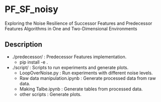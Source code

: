 # PF_SF_noisy
Exploring the Noise Resilience of Successor Features and Predecessor Features Algorithms in One and Two-Dimensional Environments

## Description
* ./predecessor/ : Predecessor Features implementation. 
  * pip install -e .
* ./script/ : Scripts to run experiments and generate plots.
  * LoopOverNoise.py : Run experiments with different noise levels.
  * Raw data manipulation.ipynb : Generate processed data from raw data.
  * Making Talbe.ipynb : Generate tables from processed data.
  * other scripts : Generate plots.